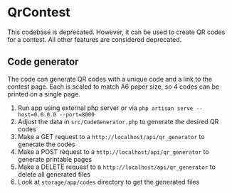 # QrContest
This codebase is deprecated. 
However, it can be used to create QR codes for a contest.
All other features are considered deprecated.

## Code generator
The code can generate QR codes with a unique code and a link to the contest page.
Each is scaled to match A6 paper size, so 4 codes can be printed on a single page.

1. Run app using external php server or via `php artisan serve --host=0.0.0.0 --port=8000`
2. Adjust the data in `src/CodeGenerator.php` to generate the desired QR codes
3. Make a GET request to a `http://localhost/api/qr_generator` to generate the codes
4. Make a POST request to a `http://localhost/api/qr_generator` to generate printable pages
5. Make a DELETE request to a `http://localhost/api/qr_generator` to delete all generated files 
6. Look at `storage/app/codes` directory to get the generated files

